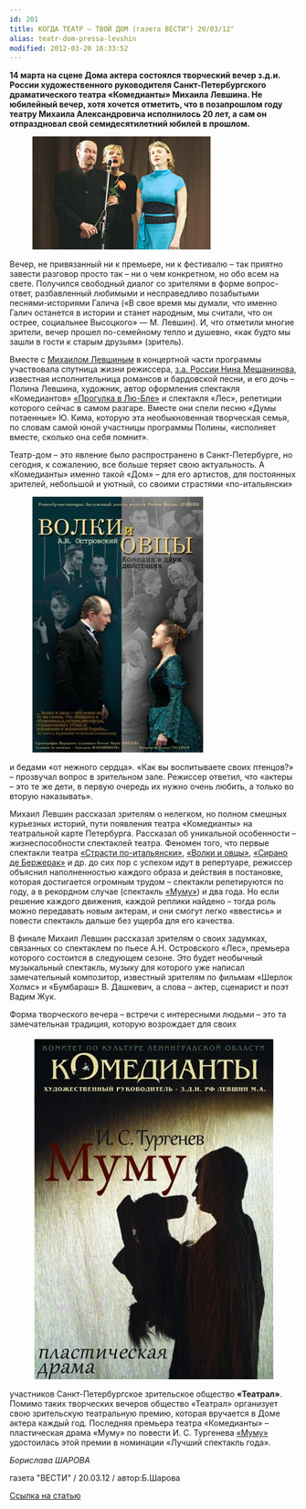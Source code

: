 ```yaml
---
id: 201
title: КОГДА ТЕАТР — ТВОЙ ДОМ (газета ВЕСТИ") 20/03/12"
alias: teatr-dom-pressa-levshin
modified: 2012-03-20 16:33:52
---
```


**14 марта на сцене Дома актера состоялся творческий вечер з.д.и. России художественного руководителя Санкт-Петербургского драматического театра «Комедианты» Михаила Левшина. Не юбилейный вечер, хотя хочется отметить, что в позапрошлом году театру Михаила Александровича исполнилось 20 лет, а сам он отпраздновал свой семидесятилетний юбилей в прошлом.**

<figure><img src="./images/stories/random/levvvvvvv foto.jpg" /></figure>

Вечер, не привязанный ни к премьере, ни к фестивалю – так приятно завести разговор просто так – ни о чем конкретном, но обо всем на свете. Получился свободный диалог со зрителями в форме вопрос-ответ, разбавленный любимыми и несправедливо позабытыми песнями-историями Галича («В свое время мы думали, что именно Галич останется в истории и станет народным, мы считали, что он острее, социальнее Высоцкого» — М. Левшин). И, что отметили многие зрители, вечер прошел по-семейному тепло и душевно, «как будто мы зашли в гости к старым друзьям» (зритель).

Вместе с <a href="153-mihail-levshin.html">Михаилом Левшиным</a> в концертной части программы участвовала спутница жизни режиссера, <a href="25-mewaninova-nina.html">з.а. России Нина Мещанинова</a>, известная исполнительница романсов и бардовской песни, и его дочь – Полина Левшина, художник, автор оформления спектакля «Комедиантов» <a href="73-progulka-v-ly-blio.html">«Прогулка в Лю-Бле»</a> и спектакля «Лес», репетиции которого сейчас в самом разгаре. Вместе они спели песню «Думы потаенные» Ю. Кима, которую эта необыкновенная творческая семья, по словам самой юной участницы программы Полины, «исполняет вместе, сколько она себя помнит».

Театр-дом – это явление было распространено в Санкт-Петербурге, но сегодня, к сожалению, все больше теряет свою актуальность. А «Комедианты» именно такой «Дом» – для его артистов, для постоянных зрителей, небольшой и уютный, со своими страстями «по-итальянски»

<figure><a href="42-volki-i-ovci.html"><img src="./images/stories/af/ovcivolki.jpg" /></a></figure>

и бедами «от нежного сердца». «Как вы воспитываете своих птенцов?» – прозвучал вопрос в зрительном зале. Режиссер ответил, что «актеры – это те же дети, в первую очередь их нужно очень любить, а только во вторую наказывать».

Михаил Левшин рассказал зрителям о нелегком, но полном смешных курьезных историй, пути появления театра «Комедианты» на театральной карте Петербурга. Рассказал об уникальной особенности – жизнеспособности спектаклей театра. Феномен того, что первые спектакли театра <a href="59-strasti-po-italianski.html">«Страсти по-итальянски»</a>, <a href="42-volki-i-ovci.html">«Волки и овцы»</a>, <a href="60-sirano-de-bergerak.html">«Сирано де Бержерак»</a> и др. до сих пор с успехом идут в репертуаре, режиссер объяснил наполненностью каждого образа и действия в постановке, которая достигается огромным трудом – спектакли репетируются по году, а в рекордном случае (спектакль <a href="46-mumu.html">«Муму»</a>) и два года. Но если решение каждого движения, каждой реплики найдено – тогда роль можно передавать новым актерам, и они смогут легко «ввестись» и повести спектакль дальше без ущерба для его качества.

В финале Михаил Левшин рассказал зрителям о своих задумках, связанных со спектаклем по пьесе А.Н. Островского «Лес», премьера которого состоится в следующем сезоне. Это будет необычный музыкальный спектакль, музыку для которого уже написал замечательный композитор, известный зрителям по фильмам «Шерлок Холмс» и «Бумбараш» В. Дашкевич, а слова – актер, сценарист и поэт Вадим Жук.

Форма творческого вечера – встречи с интересными людьми – это та замечательная традиция, которую возрождает для своих

<figure><a href="46-mumu.html"><img src="./images/stories/mymy afisha2.jpg" /></a></figure>

участников Санкт-Петербургское зрительское общество **«Театрал»**. Помимо таких творческих вечеров общество «Театрал» организует свою зрительскую театральную премию, которая вручается в Доме актера каждый год. Последняя премьера театра «Комедианты» – пластическая драма «Муму» по повести И. С. Тургенева <a href="46-mumu.html">«Муму»</a> удостоилась этой премии в номинации «Лучший спектакль года».

_Борислава ШАРОВА_

газета "ВЕСТИ" / 20.03.12 / автор:Б.Шарова

<a href="http://www.vesty.spb.ru/modules.php?name=News&amp;file=article&amp;sid=23864">Ссылка на статью</a>

